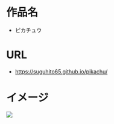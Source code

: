 # 作品名

- ピカチュウ

# URL

- https://suguhito65.github.io/pikachu/

# イメージ

![](https://i.gyazo.com/558fd067a1be1086508e7e241a4a152a.png)
